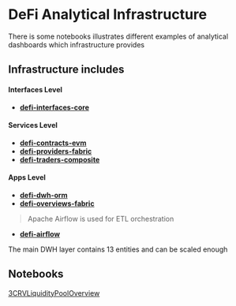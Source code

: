 # DeFi Analytical Infrastructure
There is some notebooks illustrates different examples of analytical dashboards which infrastructure provides

## Infrastructure includes

#### Interfaces Level
- **[defi-interfaces-core](https://github.com/e183b796621afbf902067460/defi-interfaces-core)**
#### Services Level
- **[defi-contracts-evm](https://github.com/e183b796621afbf902067460/defi-contracts-evm)**
- **[defi-providers-fabric](https://github.com/e183b796621afbf902067460/defi-providers-fabric)**
- **[defi-traders-composite](https://github.com/e183b796621afbf902067460/head-trader-composite)**
#### Apps Level
- **[defi-dwh-orm](https://github.com/e183b796621afbf902067460/defi-dwh-orm)**
- **[defi-overviews-fabric](https://github.com/e183b796621afbf902067460/defi-overviews-fabric)**

> Apache Airflow is used for ETL orchestration
- **[defi-airflow](https://github.com/e183b796621afbf902067460/defi-airflow)**

The main DWH layer contains 13 entities and can be scaled enough

## Notebooks

[3CRVLiquidityPoolOverview](https://nbviewer.org/github/e183b796621afbf902067460/defi-notebooks/blob/master/notebooks/3CRVLiquidityPoolOverview.ipynb)
